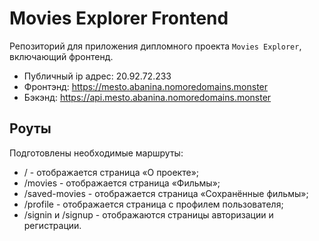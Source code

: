 # Movies Explorer Frontend
Репозиторий для приложения дипломного проекта `Movies Explorer`, включающий фронтенд.

- Публичный ip адрес: 20.92.72.233
- Фронтэнд: https://mesto.abanina.nomoredomains.monster
- Бэкэнд: https://api.mesto.abanina.nomoredomains.monster

## Роуты
Подготовлены необходимые маршруты:
- / - отображается страница «О проекте»;
- /movies - отображается страница «Фильмы»;
- /saved-movies - отображается страница «Сохранённые фильмы»;
- /profile - отображается страница с профилем пользователя;
- /signin и /signup - отображаются страницы авторизации и регистрации.
